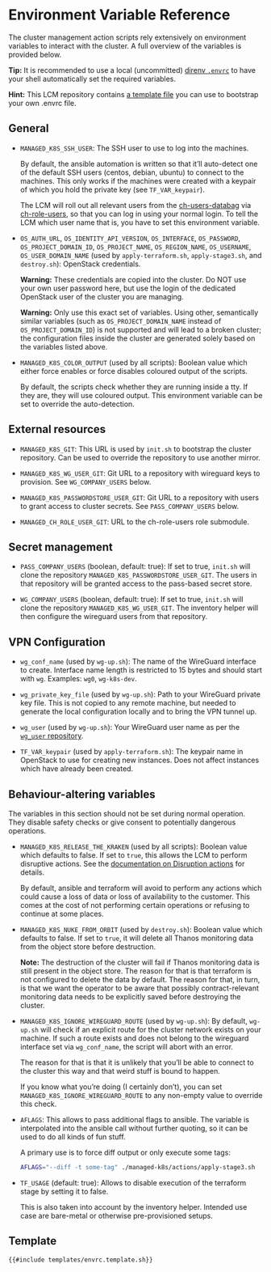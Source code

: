 # Environment Variable Reference

<!-- TODO: needs updating with current LCM -->

The cluster management action scripts rely extensively on environment variables
to interact with the cluster. A full overview of the variables is provided
below.

**Tip:** It is recommended to use a local (uncommitted)
[direnv `.envrc`](https://direnv.net/) to have your shell automatically set the
required variables.

**Hint:** This LCM repository contains
[a template file](../../jenkins/envrc.template.sh) you can use to bootstrap
your own .envrc file.

## General

- `MANAGED_K8S_SSH_USER`: The SSH user to use to log into the machines.

  By default, the ansible automation is written so that it’ll auto-detect one of
  the default SSH users (centos, debian, ubuntu) to connect to the machines.
  This only works if the machines were created with a keypair of which you hold
  the private key (see `TF_VAR_keypair`).

  The LCM will roll out all relevant users from the
  [ch-users-databag](https://gitlab.cloudandheat.com/configs/ch-users-databag/)
  via
  [ch-role-users](https://gitlab.cloudandheat.com/operations/ansible-roles/ch-role-users),
  so that you can log in using your normal login. To tell the LCM which user
  name that is, you have to set this environment variable.

- `OS_AUTH_URL`, `OS_IDENTITY_API_VERSION`, `OS_INTERFACE`, `OS_PASSWORD`,
  `OS_PROJECT_DOMAIN_ID`, `OS_PROJECT_NAME`, `OS_REGION_NAME`, `OS_USERNAME`,
  `OS_USER_DOMAIN_NAME` (used by `apply-terraform.sh`, `apply-stage3.sh`, and
  `destroy.sh`): OpenStack credentials.

  **Warning:** These credentials are copied into the cluster. Do NOT use your
  own user password here, but use the login of the dedicated OpenStack user of
  the cluster you are managing.

  **Warning:** Only use this exact set of variables. Using other, semantically
  similar variables (such as `OS_PROJECT_DOMAIN_NAME` instead of
  `OS_PROJECT_DOMAIN_ID`) is not supported and will lead to a broken cluster;
  the configuration files inside the cluster are generated solely based on the
  variables listed above.

- `MANAGED_K8S_COLOR_OUTPUT` (used by all scripts): Boolean value which either
  force enables or force disables coloured output of the scripts.

  By default, the scripts check whether they are running inside a tty. If they
  are, they will use coloured output. This environment variable can be set to
  override the auto-detection.

## External resources

- `MANAGED_K8S_GIT`: This URL is used by `init.sh` to bootstrap the cluster
  repository. Can be used to override the repository to use another mirror.

- `MANAGED_K8S_WG_USER_GIT`: Git URL to a repository with wireguard keys to
  provision. See `WG_COMPANY_USERS` below.

- `MANAGED_K8S_PASSWORDSTORE_USER_GIT`: Git URL to a repository with users to
  grant access to cluster secrets. See `PASS_COMPANY_USERS` below.

- `MANAGED_CH_ROLE_USER_GIT`: URL to the ch-role-users role submodule.

## Secret management

- `PASS_COMPANY_USERS` (boolean, default: true): If set to true, `init.sh` will
  clone the repository `MANAGED_K8S_PASSWORDSTORE_USER_GIT`. The users in that
  repository will be granted access to the pass-based secret store.

- `WG_COMPANY_USERS` (boolean, default: true): If set to true, `init.sh` will
  clone the repository `MANAGED_K8S_WG_USER_GIT`. The inventory helper will
  then configure the wireguard users from that repository.

## VPN Configuration

- `wg_conf_name` (used by `wg-up.sh`): The name of the WireGuard interface to
  create. Interface name length is restricted to 15 bytes and should start
  with `wg`. Examples: `wg0`, `wg-k8s-dev`.

- `wg_private_key_file` (used by `wg-up.sh`): Path to your WireGuard private
  key file. This is not copied to any remote machine, but needed to generate
  the local configuration locally and to bring the VPN tunnel up.

- `wg_user` (used by `wg-up.sh`): Your WireGuard user name as per the
  [`wg_user` repository](https://gitlab.cloudandheat.com/lcm/wg_user).

- `TF_VAR_keypair` (used by `apply-terraform.sh`): The keypair name in
  OpenStack to use for creating new instances. Does not affect instances which
  have already been created.

## Behaviour-altering variables

The variables in this section should not be set during normal operation. They
disable safety checks or give consent to potentially dangerous operations.

* `MANAGED_K8S_RELEASE_THE_KRAKEN` (used by all scripts): Boolean value which
  defaults to false. If set to `true`, this allows the LCM to perform disruptive
  actions. See the [documentation on Disruption actions](../code/index.md) for
  details.

  By default, ansible and terraform will avoid to perform any actions which
  could cause a loss of data or loss of availability to the customer. This comes
  at the cost of not performing certain operations or refusing to continue at
  some places.

* `MANAGED_K8S_NUKE_FROM_ORBIT` (used by `destroy.sh`): Boolean value which
  defaults to false. If set to `true`, it will delete all Thanos monitoring
  data from the object store before destruction.

  **Note:** The destruction of the cluster will fail if Thanos monitoring data
  is still present in the object store. The reason for that is that terraform
  is not configured to delete the data by default. The reason for that, in turn,
  is that we want the operator to be aware that possibly contract-relevant
  monitoring data needs to be explicitly saved before destroying the cluster.

* `MANAGED_K8S_IGNORE_WIREGUARD_ROUTE` (used by `wg-up.sh`): By default,
  `wg-up.sh` will check if an explicit route for the cluster network exists
  on your machine. If such a route exists and does not belong to the wireguard
  interface set via `wg_conf_name`, the script will abort with an error.

  The reason for that is that it is unlikely that you’ll be able to connect
  to the cluster this way and that weird stuff is bound to happen.

  If you know what you’re doing (I certainly don’t), you can set
  `MANAGED_K8S_IGNORE_WIREGUARD_ROUTE` to any non-empty value to override this
  check.

* `AFLAGS`: This allows to pass additional flags to ansible. The variable is
  interpolated into the ansible call without further quoting, so it can be used
  to do all kinds of fun stuff.

  A primary use is to force diff output or only execute some tags:

  ```bash
  AFLAGS="--diff -t some-tag" ./managed-k8s/actions/apply-stage3.sh
  ```

* `TF_USAGE` (default: true): Allows to disable execution of the terraform
  stage by setting it to false.

  This is also taken into account by the inventory helper. Intended use case
  are bare-metal or otherwise pre-provisioned setups.

## Template

```bash
{{#include templates/envrc.template.sh}}
```
